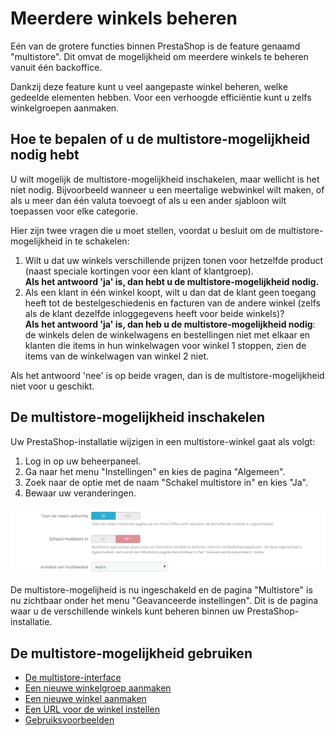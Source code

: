 # Meerdere winkels beheren

Eén van de grotere functies binnen PrestaShop is de feature genaamd "multistore". Dit omvat de mogelijkheid om meerdere winkels te beheren vanuit één backoffice.

Dankzij deze feature kunt u veel aangepaste winkel beheren, welke gedeelde elementen hebben. Voor een verhoogde efficiëntie kunt u zelfs winkelgroepen aanmaken.

## Hoe te bepalen of u de multistore-mogelijkheid nodig hebt <a href="#meerderewinkelsbeheren-hoetebepalenofudemultistore-mogelijkheidnodighebt" id="meerderewinkelsbeheren-hoetebepalenofudemultistore-mogelijkheidnodighebt"></a>

U wilt mogelijk de multistore-mogelijkheid inschakelen, maar wellicht is het niet nodig. Bijvoorbeeld wanneer u een meertalige webwinkel wilt maken, of als u meer dan één valuta toevoegt of als u een ander sjabloon wilt toepassen voor elke categorie.

Hier zijn twee vragen die u moet stellen, voordat u besluit om de multistore-mogelijkheid in te schakelen:

1. Wilt u dat uw winkels verschillende prijzen tonen voor hetzelfde product (naast speciale kortingen voor een klant of klantgroep).\
   **Als het antwoord 'ja' is, dan hebt u de multistore-mogelijkheid nodig.**
2. Als een klant in één winkel koopt, wilt u dan dat de klant geen toegang heeft tot de bestelgeschiedenis en facturen van de andere winkel (zelfs als de klant dezelfde inloggegevens heeft voor beide winkels)?\
   **Als het antwoord 'ja' is, dan heb u de multistore-mogelijkheid nodig**: de winkels delen de winkelwagens en bestellingen niet met elkaar en klanten die items in hun winkelwagen voor winkel 1 stoppen, zien de items van de winkelwagen van winkel 2 niet.

Als het antwoord 'nee' is op beide vragen, dan is de multistore-mogelijkheid niet voor u geschikt.

## De multistore-mogelijkheid inschakelen <a href="#meerderewinkelsbeheren-demultistore-mogelijkheidinschakelen" id="meerderewinkelsbeheren-demultistore-mogelijkheidinschakelen"></a>

Uw PrestaShop-installatie wijzigen in een multistore-winkel gaat als volgt:

1. Log in op uw beheerpaneel.
2. Ga naar het menu "Instellingen" en kies de pagina "Algemeen".
3. Zoek naar de optie met de naam "Schakel multistore in" en kies "Ja".
4. Bewaar uw veranderingen.

![](../../../.gitbook/assets/41418857.png)

De multistore-mogelijheid is nu ingeschakeld en de pagina "Multistore" is nu zichtbaar onder het menu "Geavanceerde instellingen". Dit is de pagina waar u de verschillende winkels kunt beheren binnen uw PrestaShop-installatie.

## De multistore-mogelijkheid gebruiken <a href="#meerderewinkelsbeheren-demultistore-mogelijkheidgebruiken" id="meerderewinkelsbeheren-demultistore-mogelijkheidgebruiken"></a>

* [De multistore-interface](de-multistore-interface.md)
* [Een nieuwe winkelgroep aanmaken](een-nieuwe-winkelgroep-aanmaken.md)
* [Een nieuwe winkel aanmaken](een-nieuwe-winkel-aanmaken.md)
* [Een URL voor de winkel instellen](een-url-voor-de-winkel-instellen.md)
* [Gebruiksvoorbeelden](gebruiksvoorbeelden.md)
